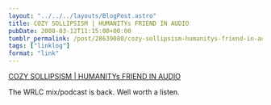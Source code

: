 ```yaml
---
layout: "../../../layouts/BlogPost.astro"
title: COZY SOLLIPSISM | HUMANITYs FRIEND IN AUDIO
pubDate: 2008-03-12T11:15:00+00:00
tumblr_permalink: /post/28639080/cozy-sollipsism-humanitys-friend-in-audio
tags: ["linklog"]
format: "link"
---
```


[COZY SOLLIPSISM | HUMANITYs FRIEND IN AUDIO][1]

The WRLC mix/podcast is back. Well worth a listen.

[1]: http://www.cozysollipsism.com/
